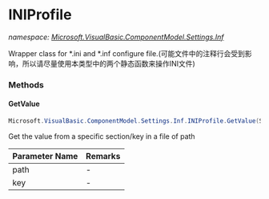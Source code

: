 ﻿# INIProfile
_namespace: [Microsoft.VisualBasic.ComponentModel.Settings.Inf](./index.md)_

Wrapper class for *.ini and *.inf configure file.(可能文件中的注释行会受到影响，所以请尽量使用本类型中的两个静态函数来操作INI文件)



### Methods

#### GetValue
```csharp
Microsoft.VisualBasic.ComponentModel.Settings.Inf.INIProfile.GetValue(System.String,System.String,System.String)
```
Get the value from a specific section/key in a file of path

|Parameter Name|Remarks|
|--------------|-------|
|path|-|
|key|-|



